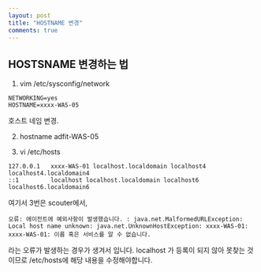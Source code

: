 ```yaml
---
layout: post
title: "HOSTNAME 변경"
comments: true
---
```


HOSTSNAME 변경하는 법
---

1. vim /etc/sysconfig/network

```
NETWORKING=yes
HOSTNAME=xxxx-WAS-05
```

호스트 네임 변경.

2. hostname adfit-WAS-05

3. vi /etc/hosts
```
127.0.0.1   xxxx-WAS-01 localhost.localdomain localhost4 localhost4.localdomain4
::1         localhost localhost.localdomain localhost6 localhost6.localdomain6
```

여기서 3번은 scouter에서,

```
오류: 에이전트에 예외사항이 발생했습니다. : java.net.MalformedURLException: Local host name unknown: java.net.UnknownHostException: xxxx-WAS-01: xxxx-WAS-01: 이름 혹은 서비스를 알 수 없습니다.
```
라는 오류가 발생하는 경우가 생겨서 입니다.
localhost 가 등록이 되지 않아 못찾는 것이므로 /etc/hosts에 해당 내용을 수정해야합니다.
